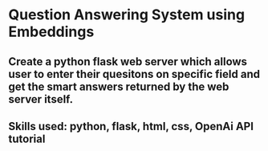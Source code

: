 # Question Answering System using Embeddings

## Create a python flask web server which allows user to enter their quesitons on specific field and get the smart answers returned by the web server itself.

## Skills used: python, flask, html, css, OpenAi API tutorial

